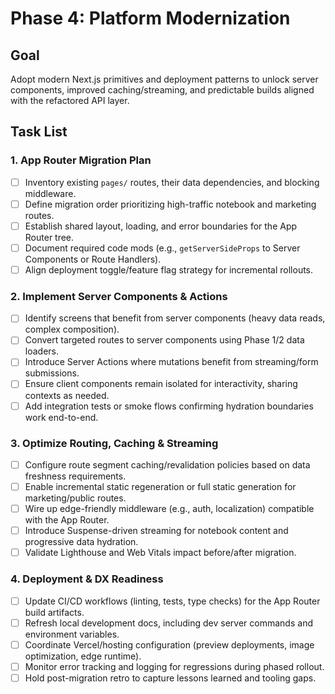 # Phase 4: Platform Modernization

## Goal
Adopt modern Next.js primitives and deployment patterns to unlock server components, improved caching/streaming, and predictable builds aligned with the refactored API layer.

## Task List

### 1. App Router Migration Plan
- [ ] Inventory existing `pages/` routes, their data dependencies, and blocking middleware.
- [ ] Define migration order prioritizing high-traffic notebook and marketing routes.
- [ ] Establish shared layout, loading, and error boundaries for the App Router tree.
- [ ] Document required code mods (e.g., `getServerSideProps` to Server Components or Route Handlers).
- [ ] Align deployment toggle/feature flag strategy for incremental rollouts.

### 2. Implement Server Components & Actions
- [ ] Identify screens that benefit from server components (heavy data reads, complex composition).
- [ ] Convert targeted routes to server components using Phase 1/2 data loaders.
- [ ] Introduce Server Actions where mutations benefit from streaming/form submissions.
- [ ] Ensure client components remain isolated for interactivity, sharing contexts as needed.
- [ ] Add integration tests or smoke flows confirming hydration boundaries work end-to-end.

### 3. Optimize Routing, Caching & Streaming
- [ ] Configure route segment caching/revalidation policies based on data freshness requirements.
- [ ] Enable incremental static regeneration or full static generation for marketing/public routes.
- [ ] Wire up edge-friendly middleware (e.g., auth, localization) compatible with the App Router.
- [ ] Introduce Suspense-driven streaming for notebook content and progressive data hydration.
- [ ] Validate Lighthouse and Web Vitals impact before/after migration.

### 4. Deployment & DX Readiness
- [ ] Update CI/CD workflows (linting, tests, type checks) for the App Router build artifacts.
- [ ] Refresh local development docs, including dev server commands and environment variables.
- [ ] Coordinate Vercel/hosting configuration (preview deployments, image optimization, edge runtime).
- [ ] Monitor error tracking and logging for regressions during phased rollout.
- [ ] Hold post-migration retro to capture lessons learned and tooling gaps.
